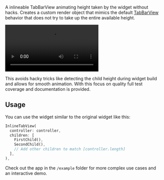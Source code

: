 A inlineable TabBarView animating height taken by the widget without hacks. Creates a custom render object that mimics the default [TabBarView](https://api.flutter.dev/flutter/material/TabBarView-class.html) behavior that does not try to take up the entire available height.

![Showcase](docs/showcase.webm)

This avoids hacky tricks like detecting the child height during widget build and allows for smooth animation. With this focus on quality full test coverage and documentation is provided.

## Usage

You can use the widget similar to the original widget like this:

```dart
InlineTabView(
  controller: controller,
  children: [
    FirstChild(),
    SecondChild(),
    // Add other children to match [controller.length]
  ],
),
```

Check out the app in the `/example` folder for more complex use cases and an interactive demo.
